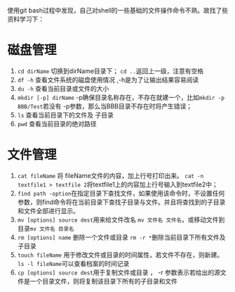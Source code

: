 使用git bash过程中发现，自己对shell的一些基础的文件操作命令不熟。故找了些资料学习下：
# 磁盘管理
1. `cd dirName` 切换到dirName目录下； `cd ..`返回上一级，注意有空格
2. `df -h` 查看文件系统的磁盘使用情况 ,-h是为了让输出结果容易阅读
3. `du -h` 查看当前目录或文件的大小
3. `mkdir [-p] dirName` -p确保目录名称存在，不存在就建一个，比如`mkdir -p BBB/Test`若没有 -p参数，那么当BBB目录不存在时将产生错误；
4. `ls` 查看当前目录下的文件及 子目录
5. `pwd` 查看当前目录的绝对路径 

# 文件管理
1. `cat fileName` 将 fileName文件的内容，加上行号打印出来。 `cat -n textfile1 > textfile 2`将textfile1上的内容加上行号输入到textfile2中；
2. `find path -option`在指定目录下查找文件，如果使用该命令时，不设置任何参数，则find命令将在当前目录下查找子目录与文件。并且将查找到的子目录和文件全部进行显示。 
3. `mv [options] source dest`用来给文件改名 `mv 文件名 文件名`，或移动文件到目录`mv 文件名 目录名` 
4. `rm [options] name` 删除一个文件或目录  `rm -r *`删除当前目录下所有文件及子目录
5. `touch fileName` 用于修改文件或目录的时间属性，若文件不存在，则新建。 `ls -l fileName`可以查看档案的时间记录
6. `cp [options] source dest`用于复制文件或目录 ， -r 参数表示若给出的源文件是一个目录文件，则将复制该目录下所有的子目录和文件
